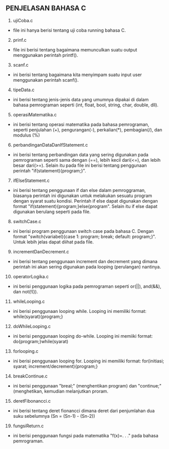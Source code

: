 ## PENJELASAN BAHASA C ##

1. ujiCoba.c
- file ini hanya berisi tentang uji coba running bahasa C.

2. prinf.c
- file ini berisi tentang bagaimana memunculkan suatu output menggunakan perintah printf().

3. scanf.c
- ini berisi tentang bagaimana kita menyimpam suatu input user menggunakan perintah scanf().

4. tipeData.c
- ini berisi tentang jenis-jenis data yang umumnya dipakai di dalam bahasa pemrograman seperti (int, float, bool, string, char, double, dll).

5. operasiMatematika.c
- ini berisi tentang operasi matematika pada bahasa pemrograman, seperti penjulahan (+), pengurangan(-), perkalian(*), pembagian(/), dan modulus (%)

6. perbandinganDataDanIfStatement.c
- ini berisi tentang perbandingan data yang sering digunakan pada pemrograman seperti sama dengan (==), lebih kecil dari(<=), dan lebih besar dari(>=). Selain itu pada file ini berisi tentang penggunaan perintah "if(statement){program;}".

7. ifElseStatement.c
- ini berisi tentang penggunaan if dan else dalam pemroggraman, biasanya perintah ini digunakan untuk melakukan sesuatu program dengan syarat suatu kondisi. Perintah if else dapat digunakan dengan format "if(statement){program;}else{program". Selain itu if else dapat digunakan berulang seperti pada file.

8. switchCase.c
- ini berisi program penggunaan switch case pada bahasa C. Dengan format "switch(variabel){case 1: program; break; default: program;}". Untuk lebih jelas dapat diihat pada file.

9. incrementDanDecrement.c
- ini berisi tentang penggunaan increment dan decrement yang dimana perintah ini akan sering digunakan pada looping (perulangan) nantinya.

10. operatorLogika.c
- ini berisi penggunaan logika pada pemrograman seperti or(||), and(&&), dan not(!()).

11. whileLooping.c
- ini berisi penggunaan looping while. Looping ini memiliki format: while(syarat){program;}

12. doWhileLooping.c
- ini berisi penggunaan looping do-while. Looping ini memiiki format: do{program;}while(syarat)

13. forlooping.c
- ini berisi penggunaan looping for. Looping ini memiliki format: for(initiasi; syarat; increment/decrement){program;}

14. breakContinue.c
- ini berisi penggunaan "breal;" (menghentikan program) dan "continue;" (menghetikan, kemudian melanjutkan proram.

15. deretFibonancci.c
- ini berisi tentang deret fionancci dimana deret dari penjumlahan dua suku sebelumnya (Sn = (Sn-1) - (Sn-2))

19. fungsiReturn.c
- ini berisi penggunaan fungsi pada matematika "f(x)=. . ." pada bahasa pemrograman.
